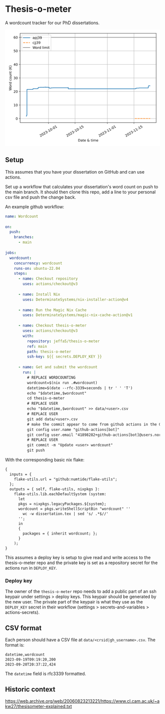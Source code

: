 # Thesis-o-meter

A wordcount tracker for our PhD dissertations.

![Word count progress](./plot.svg)

## Setup

This assumes that you have your dissertation on GitHub and can use actions.

Set up a workflow that calculates your dissertation's word count on push to the main branch.
It should then clone this repo, add a line to your personal csv file and push the change back.

An example github workflow:

```yaml
name: Wordcount

on:
  push:
    branches:
      - main

jobs:
  wordcount:
    concurrency: wordcount
    runs-on: ubuntu-22.04
    steps:
      - name: Checkout repository
        uses: actions/checkout@v3

      - name: Install Nix
        uses: DeterminateSystems/nix-installer-action@v4

      - name: Run the Magic Nix Cache
        uses: DeterminateSystems/magic-nix-cache-action@v1

      - name: Checkout thesis-o-meter
        uses: actions/checkout@v3
        with:
          repository: jeffa5/thesis-o-meter
          ref: main
          path: thesis-o-meter
          ssh-key: ${{ secrets.DEPLOY_KEY }}

      - name: Get and submit the wordcount
        run: |
          # REPLACE WORDCOUNTING
          wordcount=$(nix run .#wordcount)
          datetime=$(date --rfc-3339=seconds | tr ' ' 'T')
          echo "$datetime,$wordcount"
          cd thesis-o-meter
          # REPLACE USER
          echo "$datetime,$wordcount" >> data/<user>.csv
          # REPLACE USER
          git add data/<user>.csv
          # make the commit appear to come from github actions in the GitHub UI
          git config user.name "github-actions[bot]"
          git config user.email "41898282+github-actions[bot]@users.noreply.github.com"
          # REPLACE USER
          git commit -m "Update <user> wordcount"
          git push
```

With the corresponding basic nix flake:
```
{
  inputs = {
    flake-utils.url = "github:numtide/flake-utils";
  };
  outputs = { self, flake-utils, nixpkgs }:
    flake-utils.lib.eachDefaultSystem (system:
      let 
      pkgs = nixpkgs.legacyPackages.${system}; 
      wordcount = pkgs.writeShellScriptBin "wordcount" ''
        wc -w dissertation.tex | sed 's/ .*$//'
      '';
      in
      {
        packages = { inherit wordcount; };
      }
    );
}
```

This assumes a deploy key is setup to give read and write access to the thesis-o-meter repo and the private key is set as a repository secret for the actions run in `DEPLOY_KEY`.

### Deploy key

The owner of the `thesis-o-meter` repo needs to add a public part of an ssh keypair under settings > deploy keys.
This keypair should be generated by the new user.
The private part of the keypair is what they use as the `DEPLOY_KEY` secret in their workflow (settings > secrets-and-variables > actions-secrets).

## CSV format

Each person should have a CSV file at `data/<crsid|gh_username>.csv`.
The format is:

```csv
datetime,wordcount
2023-09-19T09:19:20,200
2023-09-20T20:37:22,424
```

The `datetime` field is rfc3339 formatted.

## Historic context

https://web.archive.org/web/20060823213221/https://www.cl.cam.ac.uk/~akw27/thesisometer-explained.txt
